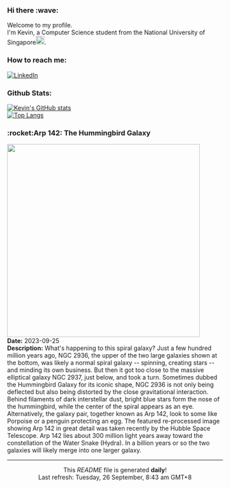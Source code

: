 <h3>Hi there :wave:</h3>

Welcome to my profile.   
I'm Kevin, a Computer Science student from the National University of Singapore<img src="https://img.icons8.com/color/96/000000/singapore-circular.png" width="20px"/>.</p>

<h3>How to reach me: </h3>
<a href="https://www.linkedin.com/in/kevin-foong/"><img alt="LinkedIn" src="https://img.shields.io/badge/linkedin-%230077B5.svg?&style=for-the-badge&logo=linkedin&logoColor=white" /></a> 

<h3>Github Stats: </h3> 

[![Kevin's GitHub stats](https://github-readme-stats.vercel.app/api?username=kevin9foong&theme=tokyonight)](https://github.com/anuraghazra/github-readme-stats) <br/>
[![Top Langs](https://github-readme-stats.vercel.app/api/top-langs/?username=kevin9foong&layout=compact&theme=tokyonight)](https://github.com/anuraghazra/github-readme-stats)

<h3>:rocket:Arp 142: The Hummingbird Galaxy</h3> 
<img width="450" src="https:&#x2F;&#x2F;apod.nasa.gov&#x2F;apod&#x2F;image&#x2F;2309&#x2F;Arp142_HubbleChakrabarti_2627.jpg" /><br/>
<b>Date:</b> 2023-09-25<br/>
<b>Description:</b> What&#39;s happening to this spiral galaxy? Just a few hundred million years ago, NGC 2936, the upper of the two large galaxies shown at the bottom, was likely a normal spiral galaxy -- spinning, creating stars -- and minding its own business. But then it got too close to the massive elliptical galaxy NGC 2937, just below, and took a turn. Sometimes dubbed the Hummingbird Galaxy for its iconic shape, NGC 2936 is not only being deflected but also being distorted by the close gravitational interaction. Behind filaments of dark interstellar dust, bright blue stars form the nose of the hummingbird, while the center of the spiral appears as an eye.  Alternatively, the galaxy pair, together known as Arp 142, look to some like Porpoise or a penguin protecting an egg. The featured re-processed image showing Arp 142 in great detail was taken recently by the Hubble Space Telescope. Arp 142 lies about 300 million light years away toward the constellation of the Water Snake (Hydra). In a billion years or so the two galaxies will likely merge into one larger galaxy.<br/>

------------
<p align="center">This <i>README</i> file is generated <b>daily</b>!</br>
Last refresh: Tuesday, 26 September, 8:43 am GMT+8<br />